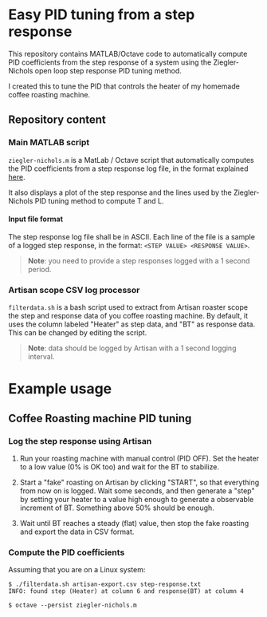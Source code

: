 # Easy PID tuning from a step response

This repository contains MATLAB/Octave code to automatically compute PID
coefficients from the step response of a system using the Ziegler-Nichols open
loop step response PID tuning method.

I created this to tune the PID that controls the heater of my homemade coffee
roasting machine.

## Repository content

### Main MATLAB script
`ziegler-nichols.m` is a MatLab / Octave script that automatically computes the
PID coefficients from a step response log file, in the format explained [here](#input-file-format).

It also displays a plot of the step response and the lines used by the
Ziegler-Nichols PID tuning method to compute T and L.

#### Input file format
The step response log file shall be in ASCII. Each line of the file is a sample
of a logged step response, in the format: `<STEP VALUE> <RESPONSE VALUE>`.

> **Note**: you need to provide a step responses logged with a 1 second period.

### Artisan scope CSV log processor
`filterdata.sh` is a bash script used to extract from Artisan roaster scope the
step and response data of you coffee roasting machine.
By default, it uses the column labeled "Heater" as step data, and "BT" as
response data. This can be changed by editing the script.

> **Note**: data should be logged by Artisan with a 1 second logging interval.

# Example usage

## Coffee Roasting machine PID tuning

### Log the step response using Artisan

1. Run your roasting machine with manual control (PID OFF). Set the heater to a
low value (0% is OK too) and wait for the BT to stabilize.

2. Start a "fake" roasting on Artisan by clicking "START", so that everything
from now on is logged. Wait some seconds, and then generate a "step" by setting
your heater to a value high enough to generate a observable increment of BT.
Something above 50% should be enough.

3. Wait until BT reaches a steady (flat) value, then stop the fake roasting and
export the data in CSV format.

### Compute the PID coefficients

Assuming that you are on a Linux system:

```
$ ./filterdata.sh artisan-export.csv step-response.txt
INFO: found step (Heater) at column 6 and response(BT) at column 4

$ octave --persist ziegler-nichols.m
```

